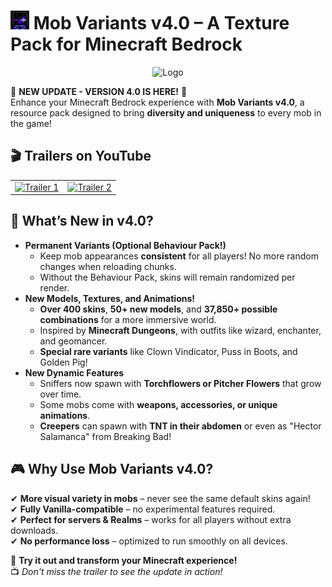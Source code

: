 # <img src="Mob%20Variants%20v4.0%20%5BRP%5D/pack_icon.png" alt="Icon" height="30" /> Mob Variants v4.0 – A Texture Pack for Minecraft Bedrock

<div align="center">
  <img src="https://private-user-images.githubusercontent.com/187178116/425812392-66ef7e02-1776-40d1-b636-f8e97bac9bb2.png?jwt=eyJhbGciOiJIUzI1NiIsInR5cCI6IkpXVCJ9.eyJpc3MiOiJnaXRodWIuY29tIiwiYXVkIjoicmF3LmdpdGh1YnVzZXJjb250ZW50LmNvbSIsImtleSI6ImtleTUiLCJleHAiOjE3NDI3MjI1MjgsIm5iZiI6MTc0MjcyMjIyOCwicGF0aCI6Ii8xODcxNzgxMTYvNDI1ODEyMzkyLTY2ZWY3ZTAyLTE3NzYtNDBkMS1iNjM2LWY4ZTk3YmFjOWJiMi5wbmc_WC1BbXotQWxnb3JpdGhtPUFXUzQtSE1BQy1TSEEyNTYmWC1BbXotQ3JlZGVudGlhbD1BS0lBVkNPRFlMU0E1M1BRSzRaQSUyRjIwMjUwMzIzJTJGdXMtZWFzdC0xJTJGczMlMkZhd3M0X3JlcXVlc3QmWC1BbXotRGF0ZT0yMDI1MDMyM1QwOTMwMjhaJlgtQW16LUV4cGlyZXM9MzAwJlgtQW16LVNpZ25hdHVyZT0xNzEzOTdlYjBmM2JiYzk0MzZmYjJmOGY3YTZkMzkwNjE3NWU3NjJjOTc4NGRmMmYzNWZlZTc3YzZmZmUzZDBjJlgtQW16LVNpZ25lZEhlYWRlcnM9aG9zdCJ9.DeavTFsPcThjP8cyGZmOZ-vsM4Gc0VowYktSuCiS4BQ" alt="Logo" height="100" />
</div>

🚀 **NEW UPDATE - VERSION 4.0 IS HERE!** 🚀  
Enhance your Minecraft Bedrock experience with **Mob Variants v4.0**, a resource pack designed to bring **diversity and uniqueness** to every mob in the game!

## 🎬 **Trailers on YouTube**

<div align="center">

<table>
  <tr>
    <td align="center">
      <a href="https://www.youtube.com/watch?v=DJu-kk9uIDU" target="_blank">
        <img src="https://private-user-images.githubusercontent.com/187178116/425812388-64cb32a2-a992-46f5-888a-d888a4ace032.png?jwt=eyJhbGciOiJIUzI1NiIsInR5cCI6IkpXVCJ9.eyJpc3MiOiJnaXRodWIuY29tIiwiYXVkIjoicmF3LmdpdGh1YnVzZXJjb250ZW50LmNvbSIsImtleSI6ImtleTUiLCJleHAiOjE3NDI3MjI1ODEsIm5iZiI6MTc0MjcyMjI4MSwicGF0aCI6Ii8xODcxNzgxMTYvNDI1ODEyMzg4LTY0Y2IzMmEyLWE5OTItNDZmNS04ODhhLWQ4ODhhNGFjZTAzMi5wbmc_WC1BbXotQWxnb3JpdGhtPUFXUzQtSE1BQy1TSEEyNTYmWC1BbXotQ3JlZGVudGlhbD1BS0lBVkNPRFlMU0E1M1BRSzRaQSUyRjIwMjUwMzIzJTJGdXMtZWFzdC0xJTJGczMlMkZhd3M0X3JlcXVlc3QmWC1BbXotRGF0ZT0yMDI1MDMyM1QwOTMxMjFaJlgtQW16LUV4cGlyZXM9MzAwJlgtQW16LVNpZ25hdHVyZT1lYmFiNTBjNTZiODVlZWMwMzljNWVmM2JjNTRmZDdkNjc0NDUwZTYxMDc5Y2RjZTE2MDVhZmQ0NDQ2MDZhYTEzJlgtQW16LVNpZ25lZEhlYWRlcnM9aG9zdCJ9.bDtE-OwJL-NejH91L6lJUG8VoxEpFPV8EszY3NA8hDY" alt="Trailer 1" width="320"/>
      </a>
    </td>
    <td align="center">
      <a href="https://www.youtube.com/watch?v=u_ENpsdvk8g" target="_blank">
        <img src="https://private-user-images.githubusercontent.com/187178116/425812380-0d445cbf-6f65-4be3-9b7f-b36cf50b3ed7.png?jwt=eyJhbGciOiJIUzI1NiIsInR5cCI6IkpXVCJ9.eyJpc3MiOiJnaXRodWIuY29tIiwiYXVkIjoicmF3LmdpdGh1YnVzZXJjb250ZW50LmNvbSIsImtleSI6ImtleTUiLCJleHAiOjE3NDI3MjI1ODEsIm5iZiI6MTc0MjcyMjI4MSwicGF0aCI6Ii8xODcxNzgxMTYvNDI1ODEyMzgwLTBkNDQ1Y2JmLTZmNjUtNGJlMy05YjdmLWIzNmNmNTBiM2VkNy5wbmc_WC1BbXotQWxnb3JpdGhtPUFXUzQtSE1BQy1TSEEyNTYmWC1BbXotQ3JlZGVudGlhbD1BS0lBVkNPRFlMU0E1M1BRSzRaQSUyRjIwMjUwMzIzJTJGdXMtZWFzdC0xJTJGczMlMkZhd3M0X3JlcXVlc3QmWC1BbXotRGF0ZT0yMDI1MDMyM1QwOTMxMjFaJlgtQW16LUV4cGlyZXM9MzAwJlgtQW16LVNpZ25hdHVyZT0zZWUzYTRiZDA1Y2RiODNiZWI4MjQzZjAzNDIwZjFhMzI3YWNlZTZhNjZlNGI3NDBmNDRhNGU0MTA1ZGYxM2I4JlgtQW16LVNpZ25lZEhlYWRlcnM9aG9zdCJ9.BnMLnfd31-0gjyhuCQcoEyFqB9dcH-Bl6Yry9OaIrZQ" alt="Trailer 2" width="320"/>
      </a>
    </td>
  </tr>
</table>

</div>

## 🌟 **What’s New in v4.0?**
- **Permanent Variants (Optional Behaviour Pack!)**  
  - Keep mob appearances **consistent** for all players! No more random changes when reloading chunks.
  - Without the Behaviour Pack, skins will remain randomized per render.
- **New Models, Textures, and Animations!**  
  - **Over 400 skins**, **50+ new models**, and **37,850+ possible combinations** for a more immersive world.
  - Inspired by **Minecraft Dungeons**, with outfits like wizard, enchanter, and geomancer.
  - **Special rare variants** like Clown Vindicator, Puss in Boots, and Golden Pig!
- **New Dynamic Features**  
  - Sniffers now spawn with **Torchflowers or Pitcher Flowers** that grow over time.
  - Some mobs come with **weapons, accessories, or unique animations**.
  - **Creepers** can spawn with **TNT in their abdomen** or even as "Hector Salamanca" from Breaking Bad!

## 🎮 **Why Use Mob Variants v4.0?**
✔ **More visual variety in mobs** – never see the same default skins again!  
✔ **Fully Vanilla-compatible** – no experimental features required.  
✔ **Perfect for servers & Realms** – works for all players without extra downloads.  
✔ **No performance loss** – optimized to run smoothly on all devices.  

🔗 **Try it out and transform your Minecraft experience!**  
📺 *Don't miss the trailer to see the update in action!*
